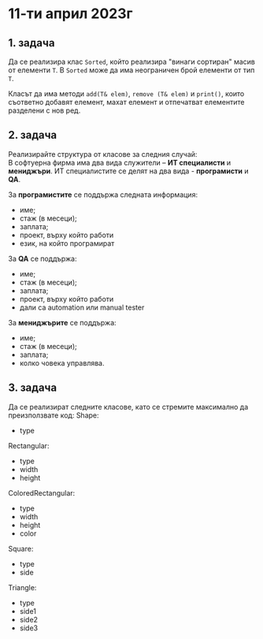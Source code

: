 # 11-ти април 2023г

## 1. задача
Да се реализира клас `Sorted`, който реализира "винаги сортиран" масив от елементи `T`. В `Sorted` може да има неограничен брой елементи от тип `T`.

Класът да има методи `add(T& elem)`, `remove (T& elem)` и `print()`, които съответно добавят елемент, махат елемент и отпечатват елементите разделени с нов ред.

## 2. задача
Реализирайте структура от класове за следния случай:   
В софтуерна фирма има два вида служители – **ИТ специалисти** и **мениджъри**. ИТ специалистите се делят на два вида - **програмисти** и **QA**.

За **програмистите** се поддържа следната информация:

- име;
- стаж (в месеци);
- заплата;
- проект, върху който работи
- език, на който програмират


За **QA** се поддържа:

- име;
- стаж (в месеци);
- заплата;
- проект, върху който работи
- дали са automation или manual tester

За **мениджърите** се поддържа:

- име;
- стаж (в месеци);
- заплата;
- колко човека управлява.

## 3. задача

Да се реализират следните класове, като се стремите максимално да преизползвате код: 
Shape:
- type

Rectangular:
- type
- width
- height

ColoredRectangular:
- type
- width
- height
- color

Square:
- type
- side

Triangle:
- type
- side1
- side2
- side3
